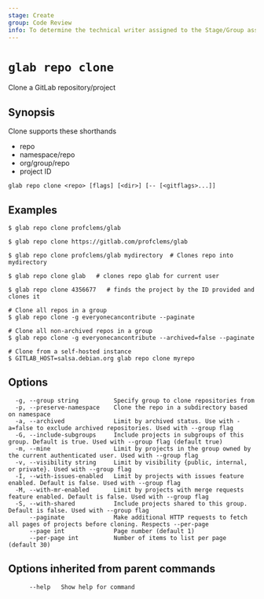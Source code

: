 ```yaml
---
stage: Create
group: Code Review
info: To determine the technical writer assigned to the Stage/Group associated with this page, see https://about.gitlab.com/handbook/product/ux/technical-writing/#assignments
---
```


<!--
This documentation is auto generated by a script.
Please do not edit this file directly. Run `make gen-docs` instead.
-->

# `glab repo clone`

Clone a GitLab repository/project

## Synopsis

Clone supports these shorthands

- repo
- namespace/repo
- org/group/repo
- project ID

```plaintext
glab repo clone <repo> [flags] [<dir>] [-- [<gitflags>...]]
```

## Examples

```plaintext
$ glab repo clone profclems/glab

$ glab repo clone https://gitlab.com/profclems/glab

$ glab repo clone profclems/glab mydirectory  # Clones repo into mydirectory

$ glab repo clone glab   # clones repo glab for current user 

$ glab repo clone 4356677   # finds the project by the ID provided and clones it

# Clone all repos in a group
$ glab repo clone -g everyonecancontribute --paginate

# Clone all non-archived repos in a group
$ glab repo clone -g everyonecancontribute --archived=false --paginate

# Clone from a self-hosted instance
$ GITLAB_HOST=salsa.debian.org glab repo clone myrepo  

```

## Options

```plaintext
  -g, --group string          Specify group to clone repositories from
  -p, --preserve-namespace    Clone the repo in a subdirectory based on namespace
  -a, --archived              Limit by archived status. Use with -a=false to exclude archived repositories. Used with --group flag
  -G, --include-subgroups     Include projects in subgroups of this group. Default is true. Used with --group flag (default true)
  -m, --mine                  Limit by projects in the group owned by the current authenticated user. Used with --group flag
  -v, --visibility string     Limit by visibility {public, internal, or private}. Used with --group flag
  -I, --with-issues-enabled   Limit by projects with issues feature enabled. Default is false. Used with --group flag
  -M, --with-mr-enabled       Limit by projects with merge requests feature enabled. Default is false. Used with --group flag
  -S, --with-shared           Include projects shared to this group. Default is false. Used with --group flag
      --paginate              Make additional HTTP requests to fetch all pages of projects before cloning. Respects --per-page
      --page int              Page number (default 1)
      --per-page int          Number of items to list per page (default 30)
```

## Options inherited from parent commands

```plaintext
      --help   Show help for command
```
